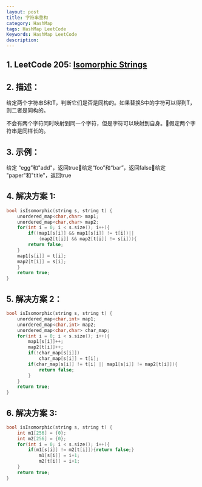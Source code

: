 ```yaml
---
layout: post
title: 字符串重构
category: HashMap
tags: HashMap LeetCode
Keywords: HashMap LeetCode
description:
---
```

## 1. LeetCode 205: [Isomorphic Strings](https://leetcode.com/problems/isomorphic-strings/description/)
## 2. 描述：
给定两个字符串S和T，判断它们是否是同构的。如果替换S中的字符可以得到T，则二者是同构的。

不会有两个字符同时映射到同一个字符，但是字符可以映射到自身。假定两个字符串是同样长的。
## 3. 示例：
给定 “egg”和"add"，返回true给定“foo”和“bar”，返回false给定   "paper"和"title"，返回true
## 4. 解决方案 1:
``` c++
bool isIsomorphic(string s, string t) {
    unordered_map<char,char> map1;
    unordered_map<char,char> map2;
    for(int i = 0; i < s.size(); i++){
        if((map1[s[i]] && map1[s[i]] != t[i])||
            (map2[t[i]] && map2[t[i]] != s[i])){
        return false;
    }
    map1[s[i]] = t[i];
    map2[t[i]] = s[i];
    }
    return true;
}
```
## 5. 解决方案 2：
``` c++
bool isIsomorphic(string s, string t) {
    unordered_map<char,int> map1;
    unordered_map<char,int> map2;
    unordered_map<char,char> char_map;
    for(int i = 0; i < s.size(); i++){
        map1[s[i]]++;
        map2[t[i]]++;
        if(!char_map[s[i]]) 
            char_map[s[i]] = t[i];
        if(char_map[s[i]] != t[i] || map1[s[i]] != map2[t[i]]){
            return false;
        }
    }
    return true;
}
```
## 6. 解决方案 3:
``` c++
bool isIsomorphic(string s, string t) {
    int m1[256] = {0};
    int m2[256] = {0};
    for(int i = 0; i < s.size(); i++){
        if(m1[s[i]] != m2[t[i]]){return false;}
            m1[s[i]] = i+1;
            m2[t[i]] = i+1;
    }
    return true;
}
```
